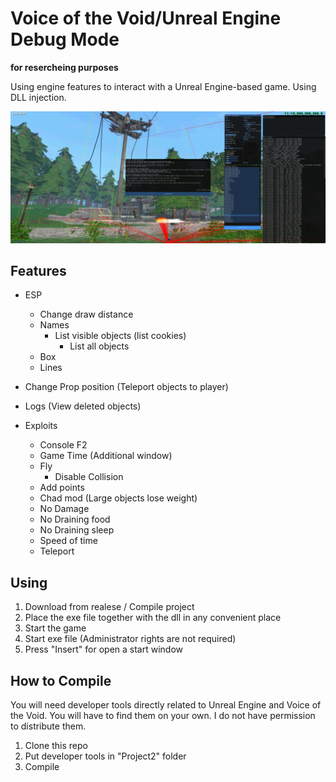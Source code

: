 # Voice of the Void/Unreal Engine Debug Mode
**for resercheing purposes**

Using engine features to interact with a Unreal Engine-based game. Using DLL injection.

![alt text](img/1.png)

## Features
* ESP
  * Change draw distance
  * Names
    * List visible objects (list cookies)
	  * List all objects
  * Box
  * Lines

* Change Prop position (Teleport objects to player)
* Logs (View deleted objects)

* Exploits
  * Console F2
  * Game Time (Additional window)
  * Fly
    * Disable Collision
  * Add points
  * Chad mod (Large objects lose weight)
  * No Damage
  * No Draining food
  * No Draining sleep
  * Speed of time
  * Teleport

## Using
1. Download from realese / Compile project
2. Place the exe file together with the dll in any convenient place
3. Start the game
4. Start exe file (Administrator rights are not required)
5. Press "Insert" for open a start window

## How to Compile
You will need developer tools directly related to Unreal Engine and Voice of the Void. You will have to find them on your own. I do not have permission to distribute them.

1. Clone this repo
2. Put developer tools in "Project2" folder
3. Compile
